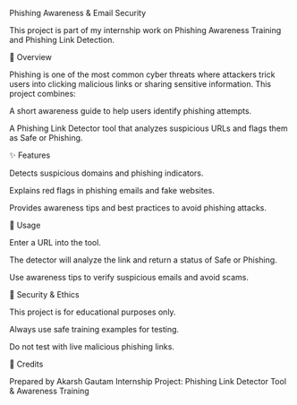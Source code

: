 Phishing Awareness & Email Security

This project is part of my internship work on Phishing Awareness Training and Phishing Link Detection.

📌 Overview

Phishing is one of the most common cyber threats where attackers trick users into clicking malicious links or sharing sensitive information.
This project combines:

A short awareness guide to help users identify phishing attempts.

A Phishing Link Detector tool that analyzes suspicious URLs and flags them as Safe or Phishing.

✨ Features

Detects suspicious domains and phishing indicators.

Explains red flags in phishing emails and fake websites.

Provides awareness tips and best practices to avoid phishing attacks.

🚀 Usage

Enter a URL into the tool.

The detector will analyze the link and return a status of Safe or Phishing.

Use awareness tips to verify suspicious emails and avoid scams.

🔐 Security & Ethics

This project is for educational purposes only.

Always use safe training examples for testing.

Do not test with live malicious phishing links.

🙌 Credits

Prepared by Akarsh Gautam
Internship Project: Phishing Link Detector Tool & Awareness Training
